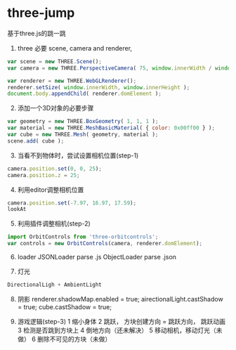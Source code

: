 # three-jump
基于three.js的跳一跳


1. three 必要
scene, camera and renderer,
```javascript
var scene = new THREE.Scene();
var camera = new THREE.PerspectiveCamera( 75, window.innerWidth / window.innerHeight, 0.1, 1000 );

var renderer = new THREE.WebGLRenderer();
renderer.setSize( window.innerWidth, window.innerHeight );
document.body.appendChild( renderer.domElement );
```

2. 添加一个3D对象的必要步骤

```javascript
var geometry = new THREE.BoxGeometry( 1, 1, 1 );
var material = new THREE.MeshBasicMaterial( { color: 0x00ff00 } );
var cube = new THREE.Mesh( geometry, material );
scene.add( cube );
```

3. 当看不到物体时，尝试设置相机位置(step-1)

```javascript
camera.position.set(0, 0, 25);
camera.position.z = 25;
```

4. 利用editor调整相机位置

```javascript
camera.position.set(-7.97, 16.97, 17.59);
lookAt
```

5. 利用插件调整相机(step-2)
```javascript
import OrbitControls from 'three-orbitcontrols';
var controls = new OrbitControls(camera, renderer.domElement);
```


6. loader
JSONLoader parse .js
ObjectLoader parse .json


7. 灯光

```javascript
DirectionalLigh + AmbientLight
```



8. 阴影
renderer.shadowMap.enabled = true;
airectionalLight.castShadow = true;
cube.castShadow = true;

8. 游戏逻辑(step-3)
1 缩小身体
2 跳跃， 方块创建方向 = 跳跃方向， 跳跃动画
3 检测是否跳到方块上
4 倒地方向（还未解决）
5 移动相机，移动灯光（未做）
6 删除不可见的方块（未做）















